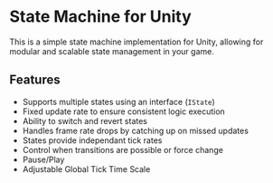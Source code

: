# State Machine for Unity

This is a simple state machine implementation for Unity, allowing for modular and scalable state management in your game.

## Features
- Supports multiple states using an interface (`IState`)
- Fixed update rate to ensure consistent logic execution
- Ability to switch and revert states
- Handles frame rate drops by catching up on missed updates
- States provide independant tick rates
- Control when transitions are possible or force change
- Pause/Play
- Adjustable Global Tick Time Scale
